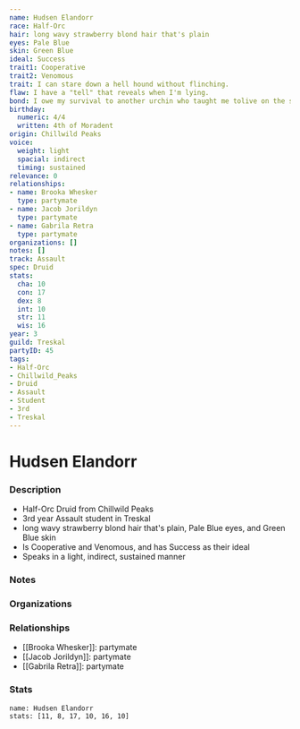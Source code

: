 ```yaml
---
name: Hudsen Elandorr
race: Half-Orc
hair: long wavy strawberry blond hair that's plain
eyes: Pale Blue
skin: Green Blue
ideal: Success
trait1: Cooperative
trait2: Venomous
trait: I can stare down a hell hound without flinching.
flaw: I have a "tell" that reveals when I'm lying.
bond: I owe my survival to another urchin who taught me tolive on the streets.
birthday:
  numeric: 4/4
  written: 4th of Moradent
origin: Chillwild Peaks
voice:
  weight: light
  spacial: indirect
  timing: sustained
relevance: 0
relationships:
- name: Brooka Whesker
  type: partymate
- name: Jacob Jorildyn
  type: partymate
- name: Gabrila Retra
  type: partymate
organizations: []
notes: []
track: Assault
spec: Druid
stats:
  cha: 10
  con: 17
  dex: 8
  int: 10
  str: 11
  wis: 16
year: 3
guild: Treskal
partyID: 45
tags:
- Half-Orc
- Chillwild_Peaks
- Druid
- Assault
- Student
- 3rd
- Treskal
---
```

# Hudsen Elandorr
### Description
- Half-Orc Druid from Chillwild Peaks
- 3rd year Assault student in Treskal
- long wavy strawberry blond hair that's plain, Pale Blue eyes, and Green Blue skin
- Is Cooperative and Venomous, and has Success as their ideal
- Speaks in a light, indirect, sustained manner

### Notes

### Organizations

### Relationships
- [[Brooka Whesker]]: partymate
- [[Jacob Jorildyn]]: partymate
- [[Gabrila Retra]]: partymate

### Stats
```statblock
name: Hudsen Elandorr
stats: [11, 8, 17, 10, 16, 10]
```
